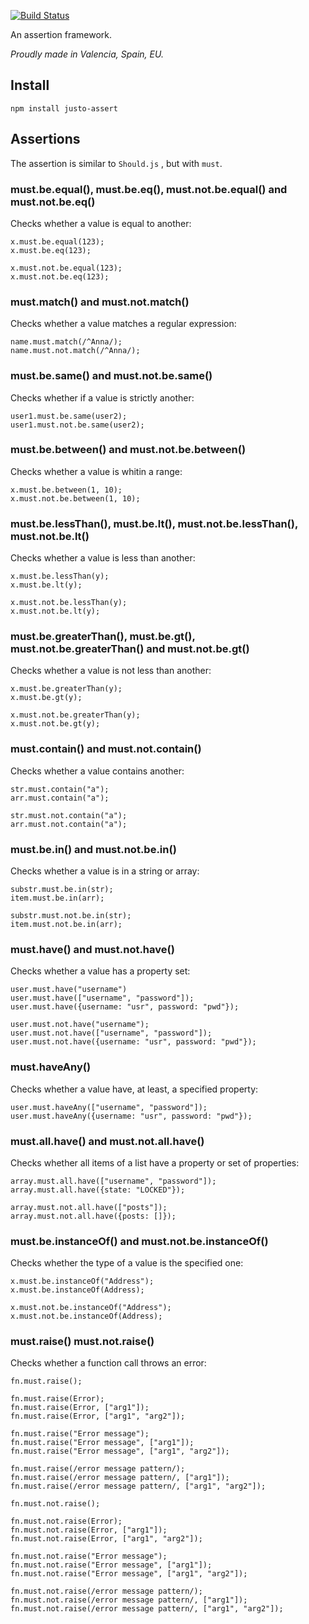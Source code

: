 [![Build Status](https://travis-ci.org/justojs/justo-assert.svg)](https://travis-ci.org/justojs/justo-assert)

An assertion framework.

*Proudly made in Valencia, Spain, EU.*

## Install

`npm install justo-assert`

## Assertions

The assertion is similar to `Should.js` , but with `must`.

### must.be.equal(), must.be.eq(), must.not.be.equal() and must.not.be.eq()

Checks whether a value is equal to another:

```
x.must.be.equal(123);
x.must.be.eq(123);

x.must.not.be.equal(123);
x.must.not.be.eq(123);
```

### must.match() and must.not.match()

Checks whether a value matches a regular expression:

```
name.must.match(/^Anna/);
name.must.not.match(/^Anna/);
```

### must.be.same() and must.not.be.same()

Checks whether if a value is strictly another:

```
user1.must.be.same(user2);
user1.must.not.be.same(user2);
```

### must.be.between() and must.not.be.between()

Checks whether a value is whitin a range:

```
x.must.be.between(1, 10);
x.must.not.be.between(1, 10);
```

### must.be.lessThan(), must.be.lt(), must.not.be.lessThan(), must.not.be.lt()

Checks whether a value is less than another:

```
x.must.be.lessThan(y);
x.must.be.lt(y);

x.must.not.be.lessThan(y);
x.must.not.be.lt(y);
```

### must.be.greaterThan(), must.be.gt(), must.not.be.greaterThan() and must.not.be.gt()

Checks whether a value is not less than another:

```
x.must.be.greaterThan(y);
x.must.be.gt(y);

x.must.not.be.greaterThan(y);
x.must.not.be.gt(y);
```

### must.contain() and must.not.contain()

Checks whether a value contains another:

```
str.must.contain("a");
arr.must.contain("a");

str.must.not.contain("a");
arr.must.not.contain("a");
```

### must.be.in() and must.not.be.in()

Checks whether a value is in a string or array:

```
substr.must.be.in(str);
item.must.be.in(arr);

substr.must.not.be.in(str);
item.must.not.be.in(arr);
```

### must.have() and must.not.have()

Checks whether a value has a property set:

```
user.must.have("username")
user.must.have(["username", "password"]);
user.must.have({username: "usr", password: "pwd"});

user.must.not.have("username");
user.must.not.have(["username", "password"]);
user.must.not.have({username: "usr", password: "pwd"});
```

### must.haveAny()

Checks whether a value have, at least, a specified property:

```
user.must.haveAny(["username", "password"]);
user.must.haveAny({username: "usr", password: "pwd"});
```

### must.all.have() and must.not.all.have()

Checks whether all items of a list have a property or set of properties:

```
array.must.all.have(["username", "password"]);
array.must.all.have({state: "LOCKED"});

array.must.not.all.have(["posts"]);
array.must.not.all.have({posts: []});
```

### must.be.instanceOf() and must.not.be.instanceOf()

Checks whether the type of a value is the specified one:

```
x.must.be.instanceOf("Address");
x.must.be.instanceOf(Address);

x.must.not.be.instanceOf("Address");
x.must.not.be.instanceOf(Address);
```

### must.raise() must.not.raise()

Checks whether a function call throws an error:

```
fn.must.raise();

fn.must.raise(Error);
fn.must.raise(Error, ["arg1"]);
fn.must.raise(Error, ["arg1", "arg2"]);

fn.must.raise("Error message");
fn.must.raise("Error message", ["arg1"]);
fn.must.raise("Error message", ["arg1", "arg2"]);

fn.must.raise(/error message pattern/);
fn.must.raise(/error message pattern/, ["arg1"]);
fn.must.raise(/error message pattern/, ["arg1", "arg2"]);

fn.must.not.raise();

fn.must.not.raise(Error);
fn.must.not.raise(Error, ["arg1"]);
fn.must.not.raise(Error, ["arg1", "arg2"]);

fn.must.not.raise("Error message");
fn.must.not.raise("Error message", ["arg1"]);
fn.must.not.raise("Error message", ["arg1", "arg2"]);

fn.must.not.raise(/error message pattern/);
fn.must.not.raise(/error message pattern/, ["arg1"]);
fn.must.not.raise(/error message pattern/, ["arg1", "arg2"]);
```
